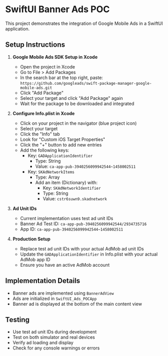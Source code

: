 # SwiftUI Banner Ads POC

This project demonstrates the integration of Google Mobile Ads in a SwiftUI application.

## Setup Instructions

1. **Google Mobile Ads SDK Setup in Xcode**
   - Open the project in Xcode
   - Go to File > Add Packages
   - In the search bar at the top right, paste: `https://github.com/googleads/swift-package-manager-google-mobile-ads.git`
   - Click "Add Package"
   - Select your target and click "Add Package" again
   - Wait for the package to be downloaded and integrated

2. **Configure Info.plist in Xcode**
   - Click on your project in the navigator (blue project icon)
   - Select your target
   - Click the "Info" tab
   - Look for "Custom iOS Target Properties"
   - Click the "+" button to add new entries
   - Add the following keys:
     - Key: `GADApplicationIdentifier`
       - Type: String
       - Value: `ca-app-pub-3940256099942544~1458002511`
     - Key: `SKAdNetworkItems`
       - Type: Array
       - Add an item (Dictionary) with:
         - Key: `SKAdNetworkIdentifier`
         - Type: String
         - Value: `cstr6suwn9.skadnetwork`

3. **Ad Unit IDs**
   - Current implementation uses test ad unit IDs
   - Banner Ad Test ID: `ca-app-pub-3940256099942544/2934735716`
   - App ID: `ca-app-pub-3940256099942544~1458002511`

4. **Production Setup**
   - Replace test ad unit IDs with your actual AdMob ad unit IDs
   - Update the `GADApplicationIdentifier` in Info.plist with your actual AdMob app ID
   - Ensure you have an active AdMob account

## Implementation Details

- Banner ads are implemented using `BannerAdView`
- Ads are initialized in `SwiftUI_Ads_POCApp`
- Banner ad is displayed at the bottom of the main content view

## Testing

- Use test ad unit IDs during development
- Test on both simulator and real devices
- Verify ad loading and display
- Check for any console warnings or errors 